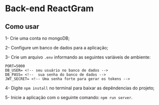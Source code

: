 # Back-end ReactGram

## Como usar

1- Crie uma conta no mongoDB;

2- Configure um banco de dados para a aplicação;

3- Crie um arquivo ```.env``` informando as seguintes variáveis de ambiente:

```env
PORT=5000
DB_USER= <!-- seu usuário no banco de dados --> 
DB_PASS= <!--  sua senha do banco de dados -->
JWT_SECRET= <!-- Uma senha forte para gerar os tokens -->
```

4- Digite ```npm install``` no terminal para baixar as depêndencias do projeto;

5- Inicie a aplicação com o seguinte comando: ```npm run server```.
